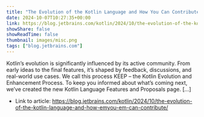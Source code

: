 ```yaml
---
title: "The Evolution of the Kotlin Language and How You Can Contribute"
date: 2024-10-07T10:27:35+00:00
link: https://blog.jetbrains.com/kotlin/2024/10/the-evolution-of-the-kotlin-language-and-how-emyou-em-can-contribute/
showShare: false
showReadTime: false
thumbnail: images/misc.png
tags: ["blog.jetbrains.com"]
---
```

Kotlin’s evolution is significantly influenced by its active community. From early ideas to the final features, it’s shaped by feedback, discussions, and real-world use cases. We call this process KEEP – the Kotlin Evolution and Enhancement Process. To keep you informed about what’s coming next, we’ve created the new Kotlin Language Features and Proposals page. […]

- Link to article: https://blog.jetbrains.com/kotlin/2024/10/the-evolution-of-the-kotlin-language-and-how-emyou-em-can-contribute/